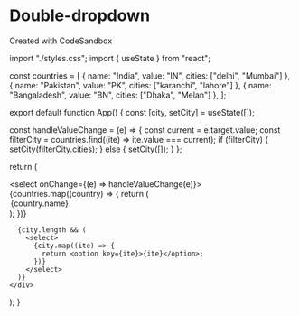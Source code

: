 # Double-dropdown
Created with CodeSandbox

import "./styles.css";
import { useState } from "react";

const countries = [
  { name: "India", value: "IN", cities: ["delhi", "Mumbai"] },
  { name: "Pakistan", value: "PK", cities: ["karanchi", "lahore"] },
  { name: "Bangaladesh", value: "BN", cities: ["Dhaka", "Melan"] },
];

export default function App() {
  const [city, setCity] = useState([]);

  const handleValueChange = (e) => {
    const current = e.target.value;
    const filterCity = countries.find((ite) => ite.value === current);
    if (filterCity) {
      setCity(filterCity.cities);
    } else {
      setCity([]);
    }
  };

  return (
    <div className="App">
      <select onChange={(e) => handleValueChange(e)}>
        {countries.map((country) => {
          return (
            <option key={country.name} value={country.value}>
              {country.name}
            </option>
          );
        })}
      </select>

      {city.length && (
        <select>
          {city.map((ite) => {
            return <option key={ite}>{ite}</option>;
          })}
        </select>
      )}
    </div>
  );
}
